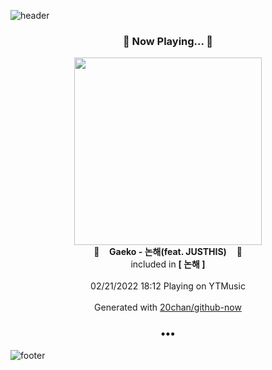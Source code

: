 ![header](https://capsule-render.vercel.app/api?type=wave&height=170&section=header&text=Hi.%20I'm%20SHIFT&fontColor=090707&fontAlignX=45&fontAlignY=65&fontSize=100)

<h3 align="center">🎵 Now Playing... 🎵</h3>
<p align="center">
  <a href="https://music.youtube.com/watch?v=SmJuzb-7p4E">
    <img width="300" src="https://lh3.googleusercontent.com/n7BdHEWfQjvxEVznamK0iOGF2-OBBRa9oXQG-wL4lqZEIOKlyMe4TpZhYDMzYCM4L-YvJJ7cS_AhhuE1">
  </a>
  <br>
  🎵&nbsp&nbsp&nbsp <b>Gaeko - 논해(feat. JUSTHIS)</b> &nbsp&nbsp&nbsp🎵
  <br>
  included in <b>[ 논해 ]</b>
  
  <br />
  <br />
  02/21/2022 18:12 Playing on YTMusic
  <br />
  <br />
  Generated with <a href="https://github.com/20chan/github-now">20chan/github-now</a>
</p>

<h3 align="center">•••</h3>

![footer](https://capsule-render.vercel.app/api?type=wave&height=150&section=footer)

